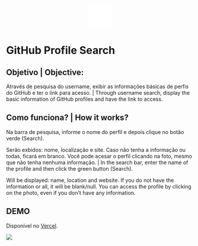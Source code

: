 	
<p align="center">
  <img src="https://github.com/agsvensson/github-search/blob/master/docs/GitHub-Mark.png?raw=true" alt="Logo"/>
</p>

# GitHub Profile Search

## Objetivo | Objective:
Através de pesquisa do username, exibir as informações básicas de perfis do GitHub e ter o link para acesso.
|
Through username search, display the basic information of GitHub profiles and have the link to access.


## Como funciona? | How it works?
Na barra de pesquisa, informe o nome do perfil e depois clique no botão verde (Search).
		
Serão exbidos: nome, localização e site. Caso não tenha a informação ou todas, ficará em branco.
Você pode acesar o perfil clicando na foto, mesmo que não tenha nenhuma informação.
|
In the search bar, enter the name of the profile and then click the green button (Search).

Will be displayed: name, location and website. If you do not have the information or all, it will be blank/null.
You can access the profile by clicking on the photo, even if you don't have any information.


## DEMO

Disponível no [Vercel](https://github-search-sooty.vercel.app/).

<img src="./docs/github-search.gif">